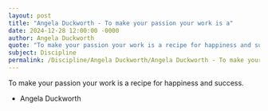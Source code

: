 ```yaml
---
layout: post
title: "Angela Duckworth - To make your passion your work is a"
date: 2024-12-28 12:00:00 -0000
author: Angela Duckworth
quote: "To make your passion your work is a recipe for happiness and success."
subject: Discipline
permalink: /Discipline/Angela Duckworth/Angela Duckworth - To make your passion your work is a
---
```


To make your passion your work is a recipe for happiness and success.

- Angela Duckworth
